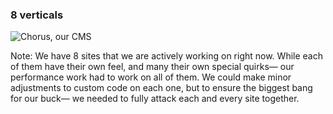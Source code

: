 ### 8 verticals

![Chorus, our CMS](https://iamcarrico.github.io/the-wild-west-of-media-performance/resources/images/constraints/chorus.svg)

Note: We have 8 sites that we are actively working on right now. While each of them have their own feel, and many their own special quirks— our performance work had to work on all of them. We could make minor adjustments to custom code on each one, but to ensure the biggest bang for our buck— we needed to fully attack each and every site together.
